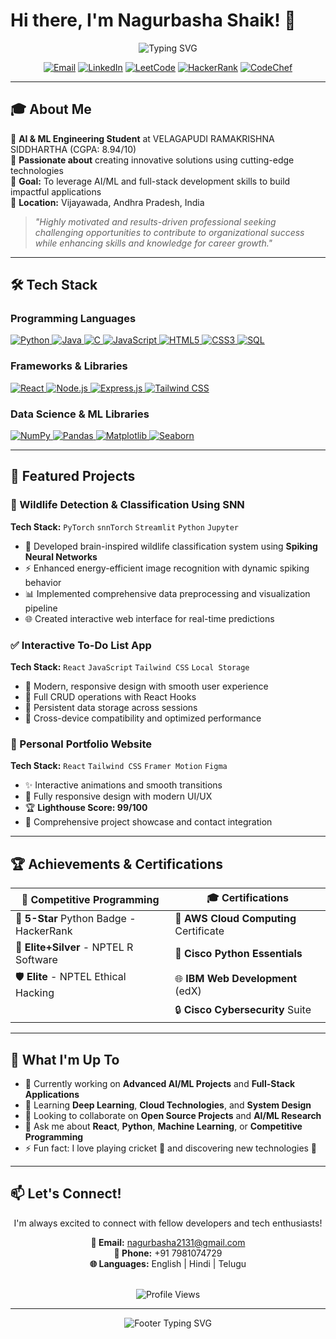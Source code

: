 # Hi there, I'm Nagurbasha Shaik! 👋

<div align="center">
  <img src="https://readme-typing-svg.herokuapp.com?font=Fira+Code&size=30&duration=3000&pause=1000&color=36BCF7&center=true&vCenter=true&width=600&lines=AI+%26+ML+Engineering+Student;Full+Stack+Developer;Problem+Solver;Tech+Enthusiast" alt="Typing SVG" />
</div>

<p align="center">
  <a href="mailto:nagurbasha2131@gmail.com"><img src="https://img.shields.io/badge/Email-D14836?style=for-the-badge&logo=gmail&logoColor=white" alt="Email" /></a>
  <a href="https://www.linkedin.com/in/nagurbasha-shaik-17804b25b/"><img src="https://img.shields.io/badge/LinkedIn-0077B5?style=for-the-badge&logo=linkedin&logoColor=white" alt="LinkedIn" /></a>
  <a href="https://leetcode.com/u/Nagurbasha2399/"><img src="https://img.shields.io/badge/LeetCode-FFA116?style=for-the-badge&logo=leetcode&logoColor=black" alt="LeetCode" /></a>
  <a href="https://www.hackerrank.com/profile/nagurbasha240321"><img src="https://img.shields.io/badge/HackerRank-2EC866?style=for-the-badge&logo=hackerrank&logoColor=white" alt="HackerRank" /></a>
  <a href="https://www.codechef.com/users/nagurbasha"><img src="https://img.shields.io/badge/CodeChef-5B4638?style=for-the-badge&logo=codechef&logoColor=white" alt="CodeChef" /></a>
</p>

---

## 🎓 About Me

🌟 **AI & ML Engineering Student** at VELAGAPUDI RAMAKRISHNA SIDDHARTHA (CGPA: 8.94/10)  
🚀 **Passionate about** creating innovative solutions using cutting-edge technologies  
🎯 **Goal:** To leverage AI/ML and full-stack development skills to build impactful applications  
📍 **Location:** Vijayawada, Andhra Pradesh, India  

> *"Highly motivated and results-driven professional seeking challenging opportunities to contribute to organizational success while enhancing skills and knowledge for career growth."*

---

## 🛠️ Tech Stack

### Programming Languages
<p align="left">
  <a href="https://www.python.org/" target="_blank">
    <img src="https://img.shields.io/badge/Python-3776AB?style=for-the-badge&logo=python&logoColor=white" alt="Python" />
  </a>
  <a href="https://www.w3schools.com/java/" target="_blank">
    <img src="https://img.shields.io/badge/Java-ED8B00?style=for-the-badge&logo=java&logoColor=white" alt="Java" />
  </a>
  <a href="https://www.w3schools.com/c/index.php" target="_blank">
    <img src="https://img.shields.io/badge/C-00599C?style=for-the-badge&logo=c&logoColor=white" alt="C" />
  </a>
  <a href="https://www.geeksforgeeks.org/javascript/javascript-tutorial/" target="_blank">
    <img src="https://img.shields.io/badge/JavaScript-F7DF1E?style=for-the-badge&logo=javascript&logoColor=black" alt="JavaScript" />
  </a>
  <a href="https://www.w3schools.com/html/" target="_blank">
    <img src="https://img.shields.io/badge/HTML5-E34F26?style=for-the-badge&logo=html5&logoColor=white" alt="HTML5" />
  </a>
  <a href="https://www.w3schools.com/css/" target="_blank">
    <img src="https://img.shields.io/badge/CSS3-1572B6?style=for-the-badge&logo=css3&logoColor=white" alt="CSS3" />
  </a>
  <a href="https://www.w3schools.com/sql/" target="_blank">
    <img src="https://img.shields.io/badge/SQL-4479A1?style=for-the-badge&logo=mysql&logoColor=white" alt="SQL" />
  </a>
</p>

### Frameworks & Libraries
<p align="left">
  <a href="https://react.dev/learn" target="_blank">
    <img src="https://img.shields.io/badge/React-20232A?style=for-the-badge&logo=react&logoColor=61DAFB" alt="React" />
  </a>
  <a href="https://nodejs.org/en" target="_blank">
    <img src="https://img.shields.io/badge/Node.js-43853D?style=for-the-badge&logo=node.js&logoColor=white" alt="Node.js" />
  </a>
  <a href="https://expressjs.com/" target="_blank">
    <img src="https://img.shields.io/badge/Express.js-404D59?style=for-the-badge" alt="Express.js" />
  </a>
  <a href="https://tailwindcss.com/docs/installation/using-vite" target="_blank">
    <img src="https://img.shields.io/badge/Tailwind_CSS-38B2AC?style=for-the-badge&logo=tailwind-css&logoColor=white" alt="Tailwind CSS" />
  </a>
</p>

### Data Science & ML Libraries
<p align="left">
  <a href="https://colab.research.google.com/drive/10sP00m4NvdkCdnf7HmkcrwPXavvICyir?usp=sharing" target="_blank">
    <img src="https://img.shields.io/badge/NumPy-013243?style=for-the-badge&logo=numpy&logoColor=white" alt="NumPy" />
  </a>
  <a href="https://colab.research.google.com/drive/1xf0Vp7GYnc3MIgDSHU75fQzCpKyzvY0p?usp=sharing" target="_blank">
    <img src="https://img.shields.io/badge/Pandas-150458?style=for-the-badge&logo=pandas&logoColor=white" alt="Pandas" />
  </a>
  <a href="https://colab.research.google.com/drive/12IZAgpWCJ3wKQZt4_5sx5aTSj2bg6kCa?usp=sharing" target="_blank">
    <img src="https://img.shields.io/badge/Matplotlib-11557C?style=for-the-badge&logo=matplotlib&logoColor=white" alt="Matplotlib" />
  </a>
  <a href="https://colab.research.google.com/drive/1dNXcdz9IAYD_TBNn0gKpWMMAb_FMFdR-?usp=sharing" target="_blank">
    <img src="https://img.shields.io/badge/Seaborn-3776AB?style=for-the-badge&logo=seaborn&logoColor=white" alt="Seaborn" />
  </a>
</p>

---

## 🚀 Featured Projects

### 🦎 Wildlife Detection & Classification Using SNN
**Tech Stack:** `PyTorch` `snnTorch` `Streamlit` `Python` `Jupyter`

- 🧠 Developed brain-inspired wildlife classification system using **Spiking Neural Networks**
- ⚡ Enhanced energy-efficient image recognition with dynamic spiking behavior
- 📊 Implemented comprehensive data preprocessing and visualization pipeline
- 🌐 Created interactive web interface for real-time predictions

### ✅ Interactive To-Do List App
**Tech Stack:** `React` `JavaScript` `Tailwind CSS` `Local Storage`

- 🎨 Modern, responsive design with smooth user experience
- 🔄 Full CRUD operations with React Hooks
- 💾 Persistent data storage across sessions
- 📱 Cross-device compatibility and optimized performance

### 🎨 Personal Portfolio Website
**Tech Stack:** `React` `Tailwind CSS` `Framer Motion` `Figma`

- ✨ Interactive animations and smooth transitions
- 📱 Fully responsive design with modern UI/UX
- 🏆 **Lighthouse Score: 99/100**
- 🎯 Comprehensive project showcase and contact integration

---

## 🏆 Achievements & Certifications

<div align="center">

| 🎯 **Competitive Programming** | 🎓 **Certifications** |
|---|---|
| 🌟 **5-Star** Python Badge - HackerRank | 🔶 **AWS Cloud Computing** Certificate |
| 🏅 **Elite+Silver** - NPTEL R Software | 🐍 **Cisco Python Essentials** |
| 🛡️ **Elite** - NPTEL Ethical Hacking | 🌐 **IBM Web Development** (edX) |
| | 🔒 **Cisco Cybersecurity** Suite |

</div>

---


## 🌟 What I'm Up To

- 🔭 Currently working on **Advanced AI/ML Projects** and **Full-Stack Applications**
- 🌱 Learning **Deep Learning**, **Cloud Technologies**, and **System Design**
- 👯 Looking to collaborate on **Open Source Projects** and **AI/ML Research**
- 💬 Ask me about **React**, **Python**, **Machine Learning**, or **Competitive Programming**
- ⚡ Fun fact: I love playing cricket 🏏 and discovering new technologies 🚀

---

## 📫 Let's Connect!

<div align="center">
  <p>I'm always excited to connect with fellow developers and tech enthusiasts!</p>
  
  **📧 Email:** nagurbasha2131@gmail.com  
  **📱 Phone:** +91 7981074729  
  **🌐 Languages:** English | Hindi | Telugu
  
  <br/>
  
  <img src="https://komarev.com/ghpvc/?username=ShaikNagurbasha2399&color=36BCF7&style=for-the-badge" alt="Profile Views" />
</div>

---

<div align="center">
  <img src="https://readme-typing-svg.herokuapp.com?font=Fira+Code&size=20&duration=3000&pause=1000&color=36BCF7&center=true&vCenter=true&width=600&lines=Thanks+for+visiting+my+profile!;Let's+build+something+amazing+together!;Happy+Coding!+%F0%9F%9A%80" alt="Footer Typing SVG" />
</div>
